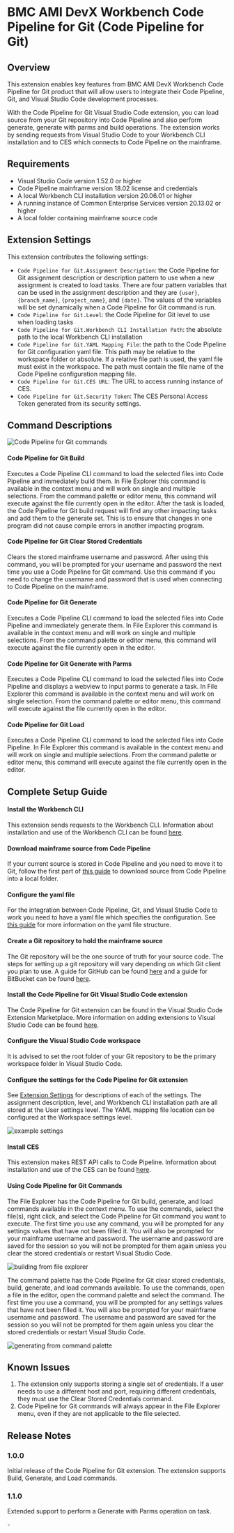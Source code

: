 # BMC AMI DevX Workbench Code Pipeline for Git (Code Pipeline for Git)

## Overview

This extension enables key features from BMC AMI DevX Workbench Code Pipeline for Git product that will allow users to integrate their Code Pipeline, Git, and Visual Studio Code development processes.

With the Code Pipeline for Git Visual Studio Code extension, you can load source from your Git repository into Code Pipeline and also perform generate, generate with parms and build operations. The extension works by sending requests from Visual Studio Code to your Workbench CLI installation and to CES which connects to Code Pipeline on the mainframe.

## Requirements

- Visual Studio Code version 1.52.0 or higher
- Code Pipeline mainframe version 18.02 license and credentials
- A local Workbench CLI installation version 20.06.01 or higher
- A running instance of Common Enterprise Services version 20.13.02 or higher
- A local folder containing mainframe source code

## Extension Settings

This extension contributes the following settings:

- `Code Pipeline for Git.Assignment Description`: the Code Pipeline for Git assignment description or description pattern to use when a new assignment is created to load tasks. There are four pattern variables that can be used in the assignment description and they are `{user}`, `{branch_name}`, `{project_name}`, and `{date}`. The values of the variables will be set dynamically when a Code Pipeline for Git command is run.
- `Code Pipeline for Git.Level`: the Code Pipeline for Git level to use when loading tasks
- `Code Pipeline for Git.Workbench CLI Installation Path`: the absolute path to the local Workbench CLI installation
- `Code Pipeline for Git.YAML Mapping File`: the path to the Code Pipeline for Git configuration yaml file. This path may be relative to the workspace folder or absolute. If a relative file path is used, the yaml file must exist in the workspace. The path must contain the file name of the Code Pipeline configuration mapping file.
- `Code Pipeline for Git.CES URL`: The URL to access running instance of CES.
- `Code Pipeline for Git.Security Token`: The CES Personal Access Token generated from its security settings. 
## Command Descriptions

![Code Pipeline for Git commands](ispw/media/ISPW-commands.png)

#### Code Pipeline for Git Build

Executes a Code Pipeline CLI command to load the selected files into Code Pipeline and immediately build them. In File Explorer this command is available in the context menu and will work on single and multiple selections. From the command palette or editor menu, this command will execute against the file currently open in the editor. After the task is loaded, the Code Pipeline for Git build request will find any other impacting tasks and add them to the generate set. This is to ensure that changes in one program did not cause compile errors in another impacting program.

#### Code Pipeline for Git Clear Stored Credentials

Clears the stored mainframe username and password. After using this command, you will be prompted for your username and password the next time you use a Code Pipeline for Git command. Use this command if you need to change the username and password that is used when connecting to Code Pipeline on the mainframe.

#### Code Pipeline for Git Generate

Executes a Code Pipeline CLI command to load the selected files into Code Pipeline and immediately generate them. In File Explorer this command is available in the context menu and will work on single and multiple selections. From the command palette or editor menu, this command will execute against the file currently open in the editor.

#### Code Pipeline for Git Generate with Parms

Executes a Code Pipeline CLI command to load the selected files into Code Pipeline and displays a webview to input parms to generate a task. In File Explorer this command is available in the context menu and will work on single selection. From the command palette or editor menu, this command will execute against the file currently open in the editor.

#### Code Pipeline for Git Load

Executes a Code Pipeline CLI command to load the selected files into Code Pipeline. In File Explorer this command is available in the context menu and will work on single and multiple selections. From the command palette or editor menu, this command will execute against the file currently open in the editor.

## Complete Setup Guide

#### Install the Workbench CLI

This extension sends requests to the Workbench CLI. Information about installation and use of the Workbench CLI can be found [here](https://devops.api.compuware.com/apis/topaz_cli.html#workspace).

#### Download mainframe source from Code Pipeline

If your current source is stored in Code Pipeline and you need to move it to Git, follow the first part of [this guide](https://devops.api.compuware.com/guidelines/ispw/GIT_to_ISPW_Integration_Tutorial.html#set-up-a-git-project-with-the-source-yaml-file-and-jenkinsfile-and-set-up-a-jenkins-multibranch-pipeline-2) to download source from Code Pipeline into a local folder.

#### Configure the yaml file

For the integration between Code Pipeline, Git, and Visual Studio Code to work you need to have a yaml file which specifies the configuration. See [this guide](https://devops.api.compuware.com/guidelines/ispw/Git%20to%20ISPW%20Integration%20-%20The%20ISPW%20YAML%20Configuration%20File.html#git-to-ispw-integration-the-ispw-yaml-configuration-file) for more information on the yaml file structure.

#### Create a Git repository to hold the mainframe source

The Git repository will be the one source of truth for your source code. The steps for setting up a git repository will vary depending on which Git client you plan to use. A guide for GitHub can be found [here](https://docs.github.com/en/github/importing-your-projects-to-github/adding-an-existing-project-to-github-using-the-command-line) and a guide for BitBucket can be found [here](https://www.atlassian.com/git/tutorials/setting-up-a-repository).

#### Install the Code Pipeline for Git Visual Studio Code extension

The Code Pipeline for Git extension can be found in the Visual Studio Code Extension Marketplace. More information on adding extensions to Visual Studio Code can be found [here](https://code.visualstudio.com/docs/introvideos/extend).

#### Configure the Visual Studio Code workspace

It is advised to set the root folder of your Git repository to be the primary workspace folder in Visual Studio Code.

#### Configure the settings for the Code Pipeline for Git extension

See [Extension Settings](#extension-settings) for descriptions of each of the settings. The assignment description, level, and Workbench CLI installation path are all stored at the User settings level. The YAML mapping file location can be configured at the Workspace settings level.

![example settings](ispw/media/example-settings.png)

#### Install CES

This extension makes REST API calls to Code Pipeline. Information about installation and use of the CES can be found [here](https://devops.api.bmc.com/apis/rest_api_ispw.html).

#### Using Code Pipeline for Git Commands

The File Explorer has the Code Pipeline for Git build, generate, and load commands available in the context menu. To use the commands, select the file(s), right click, and select the Code Pipeline for Git command you want to execute. The first time you use any command, you will be prompted for any settings values that have not been filled it. You will also be prompted for your mainframe username and password. The username and password are saved for the session so you will not be prompted for them again unless you clear the stored credentials or restart Visual Studio Code.

![building from file explorer](ispw/media/file-explorer-action.gif)

The command palette has the Code Pipeline for Git clear stored credentials, build, generate, and load commands available. To use the commands, open a file in the editor, open the command palette and select the command. The first time you use a command, you will be prompted for any settings values that have not been filled it. You will also be prompted for your mainframe username and password. The username and password are saved for the session so you will not be prompted for them again unless you clear the stored credentials or restart Visual Studio Code.

![generating from command palette](media/command-palette-action.gif)

## Known Issues

1. The extension only supports storing a single set of credentials. If a user needs to use a different host and port, requiring different credentials, they must use the Clear Stored Credentials command.
2. Code Pipeline for Git commands will always appear in the File Explorer menu, even if they are not applicable to the file selected.

## Release Notes

### 1.0.0

Initial release of the Code Pipeline for Git extension. The extension supports Build, Generate, and Load commands.

### 1.1.0

Extended support to perform a Generate with Parms operation on task.

[//]: # " Visual Studio Code's Markdown Support : http://code.visualstudio.com/docs/languages/markdown"
[//]: # "Markdown Syntax Reference: https://help.github.com/articles/markdown-basics/"

\-
